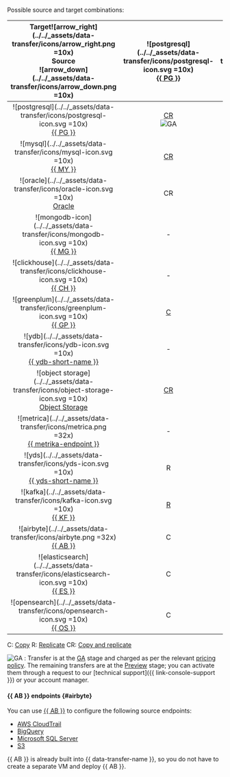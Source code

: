 Possible source and target combinations:



|   Target![arrow_right](../../_assets/data-transfer/icons/arrow_right.png =10x)<br>Source<br>![arrow_down](../../_assets/data-transfer/icons/arrow_down.png =10x)    | ![postgresql](../../_assets/data-transfer/icons/postgresql-icon.svg =10x)<br>[{{ PG }}](../../data-transfer/operations/endpoint/target/postgresql.md) | ![mysql](../../_assets/data-transfer/icons/mysql-icon.svg =10x)<br>[{{ MY }}](../../data-transfer/operations/endpoint/target/mysql.md) | ![mongodb](../../_assets/data-transfer/icons/mongodb-icon.svg =10x)<br>[{{ MG }}](../../data-transfer/operations/endpoint/target/mongodb.md) | ![clickhouse](../../_assets/data-transfer/icons/clickhouse-icon.svg =10x)<br>[{{ CH }}](../../data-transfer/operations/endpoint/target/clickhouse.md) | ![greenplum](../../_assets/data-transfer/icons/greenplum-icon.svg =10x)<br>[{{ GP }}](../../data-transfer/operations/endpoint/target/greenplum.md) | ![ydb](../../_assets/data-transfer/icons/ydb-icon.svg =10x)<br>[{{ ydb-short-name }}](../../data-transfer/operations/endpoint/target/yandex-database.md) | ![object storage](../../_assets/data-transfer/icons/object-storage-icon.svg =10x)<br>[Object Storage](../../data-transfer/operations/endpoint/target/object-storage.md) | ![apache kafka](../../_assets/data-transfer/icons/kafka-icon.svg =10x)<br>[Apache Kafka](../../data-transfer/operations/endpoint/target/kafka.md) | ![yds](../../_assets/data-transfer/icons/yds-icon.svg =10x)<br>[{{ yds-short-name }}](../../data-transfer/operations/endpoint/target/data-streams.md) | ![elasticsearch](../../_assets/data-transfer/icons/elasticsearch-icon.svg =10x)<br>[{{ ES }}](../../data-transfer/operations/endpoint/target/elasticsearch.md) | ![opensearch](../../_assets/data-transfer/icons/opensearch-icon.svg =10x)<br>[{{ OS }}](../../data-transfer/operations/endpoint/target/opensearch.md) |    ![arrow_left](../../_assets/data-transfer/icons/arrow_left.png =10x)Target<br>Source<br>![arrow_down](../../_assets/data-transfer/icons/arrow_down.png =10x)     |
|:-----------------------------------------------------------------------------------------------------------------------------------------------------------------------:|:-----------------------------------------------------------------------------------------------------------------------------------------------------:|:--------------------------------------------------------------------------------------------------------------------------------------:|:--------------------------------------------------------------------------------------------------------------------------------------------:|:-----------------------------------------------------------------------------------------------------------------------------------------------------:|:--------------------------------------------------------------------------------------------------------------------------------------------------:|:--------------------------------------------------------------------------------------------------------------------------------------------------------:|:-----------------------------------------------------------------------------------------------------------------------------------------------------------------------:|:-------------------------------------------------------------------------------------------------------------------------------------------------:|:-----------------------------------------------------------------------------------------------------------------------------------------------------:|:--------------------------------------------------------------------------------------------------------------------------------------------------------------:|:-----------------------------------------------------------------------------------------------------------------------------------------------------:|:-----------------------------------------------------------------------------------------------------------------------------------------------------------------------:|
|          ![postgresql](../../_assets/data-transfer/icons/postgresql-icon.svg =10x)<br>[{{ PG }}](../../data-transfer/operations/endpoint/source/postgresql.md)          |                     [CR](../../data-transfer/tutorials/managed-postgresql)<br>![GA](../../_assets/console-icons/credit-card.svg)                      |                                           [CR](../../data-transfer/tutorials/mpg-to-mmy.md)                                            |                                                                      -                                                                       |                     [CR](../../data-transfer/tutorials/rdbms-to-clickhouse)<br>![GA](../../_assets/console-icons/credit-card.svg)                     |                                              [C](../../data-transfer/tutorials/managed-greenplum.md)R                                              |                                                    [CR](../../data-transfer/tutorials/mpg-to-ydb.md)                                                     |                                                         [C](../../data-transfer/tutorials/mpg-to-objstorage.md)                                                         |                       [CR](../../data-transfer/tutorials/cdc-mpg.md)<br>![GA](../../_assets/console-icons/credit-card.svg)                        |                                                   [CR](../../data-transfer/tutorials/mpg-to-yds.md)                                                   |                                                                               C                                                                                |                                                                           [C](../../data-transfer/tutorials/postgresql-to-opensearch.md)                                                                           |          ![postgresql](../../_assets/data-transfer/icons/postgresql-icon.svg =10x)<br>[{{ PG }}](../../data-transfer/operations/endpoint/source/postgresql.md)          |
|                 ![mysql](../../_assets/data-transfer/icons/mysql-icon.svg =10x)<br>[{{ MY }}](../../data-transfer/operations/endpoint/source/mysql.md)                  |                                                   [CR](../../data-transfer/tutorials/mmy-to-mpg.md)                                                   |                [C](../../data-transfer/tutorials/managed-mysql)R<br>![GA](../../_assets/console-icons/credit-card.svg)                 |                                                                      -                                                                       |                     [CR](../../data-transfer/tutorials/mysql-to-clickhouse)<br>![GA](../../_assets/console-icons/credit-card.svg)                     |                                                 [CR](../../data-transfer/tutorials/mmy-to-mgp.md)                                                  |                                               [CR](../../data-transfer/tutorials/managed-mysql-to-ydb.md)                                                |                                                        [C](../../data-transfer/tutorials/mmy-objs-migration.md)                                                         |                       [CR](../../data-transfer/tutorials/cdc-mmy.md)<br>![GA](../../_assets/console-icons/credit-card.svg)                        |                                                   [CR](../../data-transfer/tutorials/mmy-to-yds.md)                                                   |                                                                               -                                                                                |                                                                           -                                                                           |                 ![mysql](../../_assets/data-transfer/icons/mysql-icon.svg =10x)<br>[{{ MY }}](../../data-transfer/operations/endpoint/source/mysql.md)                  |
|                 ![oracle](../../_assets/data-transfer/icons/oracle-icon.svg =10x)<br>[Oracle](../../data-transfer/operations/endpoint/source/oracle.md)                 |                                                                          CR                                                                           |                                                                   -                                                                    |                                                                      -                                                                       |                                                                          CR                                                                           |                                                                         CR                                                                         |                                                                            -                                                                             |                                                                                    -                                                                                    |                                                                         -                                                                         |                                                                           -                                                                           |                                                                               -                                                                                |                                                                           -                                                                           |                 ![oracle](../../_assets/data-transfer/icons/oracle-icon.svg =10x)<br>[Oracle](../../data-transfer/operations/endpoint/source/oracle.md)                 |
|            ![mongodb-icon](../../_assets/data-transfer/icons/mongodb-icon.svg =10x)<br>[{{ MG }}](../../data-transfer/operations/endpoint/source/mongodb.md)            |                                                                           -                                                                           |                                                                   -                                                                    |                 [CR](../../data-transfer/tutorials/managed-mongodb.md)<br>![GA](../../_assets/console-icons/credit-card.svg)                 |                                                                           -                                                                           |                                                                         -                                                                          |                                                                            -                                                                             |                                                                                    C                                                                                    |                                                                         -                                                                         |                                                                           -                                                                           |                                                                               -                                                                                |                                                                           -                                                                           |            ![mongodb-icon](../../_assets/data-transfer/icons/mongodb-icon.svg =10x)<br>[{{ MG }}](../../data-transfer/operations/endpoint/source/mongodb.md)            |
|          ![clickhouse](../../_assets/data-transfer/icons/clickhouse-icon.svg =10x)<br>[{{ CH }}](../../data-transfer/operations/endpoint/source/clickhouse.md)          |                                                                           -                                                                           |                                                                   -                                                                    |                                                                      -                                                                       |                      [C](../../data-transfer/tutorials/managed-clickhouse)<br>![GA](../../_assets/console-icons/credit-card.svg)                      |                                                                         -                                                                          |                                                                            -                                                                             |                                                                                    -                                                                                    |                                                                         -                                                                         |                                                                           -                                                                           |                                                                               -                                                                                |                                                                           -                                                                           |          ![clickhouse](../../_assets/data-transfer/icons/clickhouse-icon.svg =10x)<br>[{{ CH }}](../../data-transfer/operations/endpoint/source/clickhouse.md)          |
|           ![greenplum](../../_assets/data-transfer/icons/greenplum-icon.svg =10x)<br>[{{ GP }}](../../data-transfer/operations/endpoint/source/greenplum.md)            |                                             [C](../../data-transfer/tutorials/greenplum-to-postgresql.md)                                             |                                                                   -                                                                    |                                                                      -                                                                       |                  [C](../../data-transfer/tutorials/greenplum-to-clickhouse.md)<br>![GA](../../_assets/console-icons/credit-card.svg)                  |                                              [C](../../data-transfer/tutorials/managed-greenplum.md)                                               |                                                                            -                                                                             |                                                                                    -                                                                                    |                                                                         -                                                                         |                                                                           -                                                                           |                                                                               -                                                                                |                                                                           -                                                                           |           ![greenplum](../../_assets/data-transfer/icons/greenplum-icon.svg =10x)<br>[{{ GP }}](../../data-transfer/operations/endpoint/source/greenplum.md)            |
|              ![ydb](../../_assets/data-transfer/icons/ydb-icon.svg =10x)<br>[{{ ydb-short-name }}](../../data-transfer/operations/endpoint/source/ydb.md)               |                                                                           -                                                                           |                                                                   -                                                                    |                                                                      -                                                                       |                                               [CR](../../data-transfer/tutorials/ydb-to-clickhouse.md)                                                |                                                                         -                                                                          |                                                                            -                                                                             |                                                                                    [C](../../data-transfer/tutorials/ydb-to-object-storage.md)                                                                                    |                                                  [CR](../../data-transfer/tutorials/cdc-ydb.md)                                                   |                                                   [CR](../../data-transfer/tutorials/ydb-to-yds.md)                                                   |                                                                               -                                                                                |                                                                           -                                                                           |              ![ydb](../../_assets/data-transfer/icons/ydb-icon.svg =10x)<br>[{{ ydb-short-name }}](../../data-transfer/operations/endpoint/source/ydb.md)               |
| ![object storage](../../_assets/data-transfer/icons/object-storage-icon.svg =10x)<br>[Object Storage](../../data-transfer/operations/endpoint/source/object-storage.md) |                                          [CR](../../data-transfer/tutorials/object-storage-to-postgresql.md)                                          |                                       [CR](../../data-transfer/tutorials/objs-mmy-migration.md)                                        |                                                                      -                                                                       |                                          [CR](../../data-transfer/tutorials/object-storage-to-clickhouse.md)                                          |                                         [CR](../../data-transfer/tutorials/object-storage-to-greenplum.md)                                         |                                               [CR](../../data-transfer/tutorials/object-storage-to-ydb.md)                                               |                                                                                    -                                                                                    |                                                                         -                                                                         |                                                                           -                                                                           |                                                                               -                                                                                |                                                                           -                                                                           | ![object storage](../../_assets/data-transfer/icons/object-storage-icon.svg =10x)<br>[Object Storage](../../data-transfer/operations/endpoint/source/object-storage.md) |
|          ![metrica](../../_assets/data-transfer/icons/metrica.png =32x)<br>[{{ metrika-endpoint }}](../../data-transfer/operations/endpoint/source/metrika.md)          |                                                                           -                                                                           |                                                                   -                                                                    |                                                                      -                                                                       |                                              [R](../../data-transfer/tutorials/metrika-to-clickhouse.md)                                              |                                                                         -                                                                          |                                                                            -                                                                             |                                                                                    -                                                                                    |                                                                         -                                                                         |                                                                           -                                                                           |                                                                               -                                                                                |                                                                           -                                                                           |          ![metrica](../../_assets/data-transfer/icons/metrica.png =32x)<br>[{{ metrika-endpoint }}](../../data-transfer/operations/endpoint/source/metrika.md)          |
|          ![yds](../../_assets/data-transfer/icons/yds-icon.svg =10x)<br>[{{ yds-short-name }}](../../data-transfer/operations/endpoint/source/data-streams.md)          |                                                                           R                                                                           |                                                                   R                                                                    |                                                                      R                                                                       |                     [R](../../data-transfer/tutorials/yds-to-clickhouse.md)<br>![GA](../../_assets/console-icons/credit-card.svg)                     |                                                                         R                                                                          |                                                 R<br>![GA](../../_assets/console-icons/credit-card.svg)                                                  |                                                         [R](../../data-transfer/tutorials/yds-to-objstorage.md)                                                         |                                              R<br>![GA](../../_assets/console-icons/credit-card.svg)                                              |                                                                           R                                                                           |                                                                               R                                                                                |                                                  [R](../../data-transfer/tutorials/trails-to-os.md)                                                   |          ![yds](../../_assets/data-transfer/icons/yds-icon.svg =10x)<br>[{{ yds-full-name }}](../../data-transfer/operations/endpoint/source/data-streams.md)           |
|                 ![kafka](../../_assets/data-transfer/icons/kafka-icon.svg =10x)<br>[{{ KF }}](../../data-transfer/operations/endpoint/source/kafka.md)                  |                                                   [R](../../data-transfer/tutorials/mkf-to-mpg.md)                                                    |                                            [R](../../data-transfer/tutorials/mkf-to-mmy.md)                                            |                                               [R](../../data-transfer/tutorials/mkf-to-mmg.md)                                               |                                                     [R](../../data-transfer/tutorials/mkf-to-mch)                                                     |                                          [R](../../data-transfer/tutorials/managed-kafka-to-greenplum.md)                                          |                          [R](../../data-transfer/tutorials/mkf-to-ydb.md)<br>![GA](../../_assets/console-icons/credit-card.svg)                          |                                                                                    R                                                                                    |                      [R](../../data-transfer/tutorials/mkf-to-mkf.md)<br>![GA](../../_assets/console-icons/credit-card.svg)                       |                                                   [R](../../data-transfer/tutorials/mkf-to-yds.md)                                                    |                               R                               |                                                   [R](../../data-transfer/tutorials/mkf-to-mos.md)                                                    |                 ![kafka](../../_assets/data-transfer/icons/kafka-icon.svg =10x)<br>[{{ KF }}](../../data-transfer/operations/endpoint/source/kafka.md)                  |
|                                         ![airbyte](../../_assets/data-transfer/icons/airbyte.png =32x)<br>[{{ AB }}](#airbyte)                                          |                                                                           C                                                                           |                                                                   C                                                                    |                                                                      C                                                                       |                                                                           C                                                                           |                                                                         C                                                                          |                                                                            C                                                                             |                                                                                    -                                                                                    |                                                                         C                                                                         |                                                                           C                                                                           |                                                                               -                                                                                |                                                                           -                                                                           |                                         ![airbyte](../../_assets/data-transfer/icons/airbyte.png =32x)<br>[{{ AB }}](#airbyte)                                          |
|     ![elasticsearch](../../_assets/data-transfer/icons/elasticsearch-icon.svg =10x)<br>[{{ ES }}](../../data-transfer/operations/endpoint/source/elasticsearch.md)      |                                                                           C                                                                           |                                                                   -                                                                    |                                                                      -                                                                       |                                                                           C                                                                           |                                                                         C                                                                          |                                                                            C                                                                             |                                                                                    C                                                                                    |                                                                         C                                                                         |                                                                           C                                                                           |                                                                               C                                                                                |                                                   [C](../../data-transfer/tutorials/mes-to-mos.md)                                                    |     ![elasticsearch](../../_assets/data-transfer/icons/elasticsearch-icon.svg =10x)<br>[{{ ES }}](../../data-transfer/operations/endpoint/source/elasticsearch.md)      |
|          ![opensearch](../../_assets/data-transfer/icons/opensearch-icon.svg =10x)<br>[{{ OS }}](../../data-transfer/operations/endpoint/source/opensearch.md)          |                                                                           C                                                                           |                                                                   -                                                                    |                                                                      -                                                                       |                                                                           [C](../../data-transfer/tutorials/opensearch-to-clickhouse.md)                                                                           |                                                                         C                                                                          |                                                                            [C](../../data-transfer/tutorials/opensearch-to-ydb.md)                                                                             |                                                                                    [C](../../data-transfer/tutorials/opensearch-to-object-storage.md)                                                                                    |                                                                         C                                                                         |                                                                           C                                                                           |                                                                               C                                                                                |                                                    [C](../../data-transfer/tutorials/os-to-mos.md)                                                    |          ![opensearch](../../_assets/data-transfer/icons/opensearch-icon.svg =10x)<br>[{{ OS }}](../../data-transfer/operations/endpoint/source/opensearch.md)          |




C: [Copy](../../data-transfer/concepts/transfer-lifecycle.md#copy)
R: [Replicate](../../data-transfer/concepts/transfer-lifecycle.md#replication)
CR: [Copy and replicate](../../data-transfer/concepts/transfer-lifecycle.md#copy-and-replication)



![GA](../../_assets/console-icons/credit-card.svg) : Transfer is at the [GA](../../overview/concepts/launch-stages.md) stage and charged as per the relevant [pricing policy](../../data-transfer/pricing.md).
The remaining transfers are at the [Preview](../../overview/concepts/launch-stages.md) stage; you can activate them through a request to our [technical support]({{ link-console-support }}) or your account manager.



#### {{ AB }} endpoints {#airbyte}

You can use [{{ AB }}](https://docs.airbyte.com/integrations/sources) to configure the following source endpoints:

* [AWS CloudTrail](../../data-transfer/operations/endpoint/source/aws-cloudtrail.md)
* [BigQuery](../../data-transfer/operations/endpoint/source/bigquery.md)
* [Microsoft SQL Server](../../data-transfer/operations/endpoint/source/mssql.md)
* [S3](../../data-transfer/operations/endpoint/source/s3.md)

{{ AB }} is already built into {{ data-transfer-name }}, so you do not have to create a separate VM and deploy {{ AB }}.

